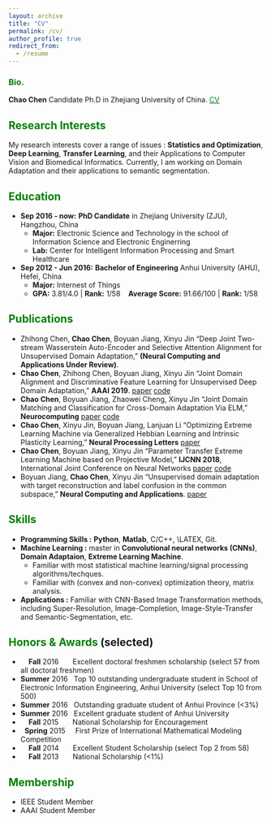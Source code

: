 ```yaml
---
layout: archive
title: "CV"
permalink: /cv/
author_profile: true
redirect_from:
  - /resume
---
```


### <span style="color: green"> Bio. </span> 
**Chao Chen** Candidate Ph.D in Zhejiang University of China. [<span style="color: green"> CV </span>](https://github.com/chenchao666/chenchao666.github.io/blob/master/files/CV.pdf)

## <span style="color: green"> Research Interests </span>
My research interests cover a range of issues : **Statistics and Optimization**, **Deep Learning**, **Transfer Learning**, and their Applications to Computer Vision and Biomedical Informatics. Currently, I am working on Domain Adaptation and their applications to semantic segmentation.

## <span style="color: green"> Education </span>
* **Sep 2016 - now:** **PhD Candidate** in Zhejiang University (ZJU), Hangzhou, China
  - **Major:**  Electronic Science and Technology in the school of Information Science and Electronic Enginerring 
  - **Lab:** Center for Intelligent Information Processing and Smart Healthcare
* **Sep 2012 - Jun 2016:** **Bachelor of Engineering** Anhui University (AHU), Hefei, China
  - **Major:**  Internest of Things
  - **GPA:** 3.81/4.0 \| **Rank:** 1/58 &nbsp;&nbsp; **Average Score:** 91.66/100 \| **Rank:** 1/58

## <span style="color: green"> Publications </span>
* Zhihong Chen, **Chao Chen**, Boyuan Jiang, Xinyu Jin “Deep Joint Two-stream Wasserstein Auto-Encoder and Selective Attention Alignment for Unsupervised Domain Adaptation,” **(Neural Computing and Applications Under Review)**.
* **Chao Chen**, Zhihong Chen, Boyuan Jiang, Xinyu Jin “Joint Domain Alignment and Discriminative Feature Learning for Unsupervised Deep Domain Adaptation,” **AAAI 2019**. [paper](https://arxiv.org/abs/1808.09347) [code](https://github.com/chenchao666/JDDA-Master)
* **Chao Chen**, Boyuan Jiang, Zhaowei Cheng, Xinyu Jin “Joint Domain Matching and Classification for Cross-Domain Adaptation Via ELM,” **Neurocomputing** [paper](https://www.sciencedirect.com/science/article/pii/S0925231219300839) [code](https://github.com/chenchao666/JDMC)
* **Chao Chen**, Xinyu Jin, Boyuan Jiang, Lanjuan Li “Optimizing Extreme Learning Machine via Generalized Hebbian Learning
and Intrinsic Plasticity Learning,” **Neural Processing Letters** [paper](https://link.springer.com/article/10.1007/s11063-018-9869-6)
* **Chao Chen**, Boyuan Jiang, Xinyu Jin “Parameter Transfer Extreme Learning Machine based on Projective Model,” **IJCNN 2018**,
International Joint Conference on Neural Networks [paper](https://arxiv.org/abs/1809.01018) [code](https://github.com/chenchao666/PTELM)
* Boyuan Jiang, **Chao Chen**, Xinyu Jin “Unsupervised domain adaptation with target reconstruction and label confusion in
the common subspace,” **Neural Computing and Applications**. [paper](https://link.springer.com/article/10.1007/s00521-018-3846-x)

## <span style="color: green"> Skills </span>
* **Programming Skills :** **Python**, **Matlab**, C/C++, \LATEX, Git.
* **Machine Learning :** master in **Convolutional neural networks (CNNs)**, **Domain Adaptaion**, **Extreme Learning Machine**.
  - Familiar with most statistical machine learning/signal processing algorithms/techques. 
  - Familiar with (convex and non-convex) optimization theory, matrix analysis. 
* **Applications :** Familiar with CNN-Based Image Transformation methods, including Super-Resolution, Image-Completion, Image-Style-Transfer and Semantic-Segmentation, etc.

## <span style="color: green"> Honors & Awards </span>(selected)
*  &nbsp; &nbsp; **Fall** 2016  &nbsp; &nbsp; &nbsp; Excellent doctoral freshmen scholarship (select 57 from all doctoral freshmen)
* **Summer** 2016 &nbsp; Top 10 outstanding undergraduate student in School of Electronic Information Engineering, Anhui University (select Top 10 from 500)
* **Summer** 2016 &nbsp; Outstanding graduate student of Anhui Province (<3%)
* **Summer** 2016 &nbsp; Excellent graduate student of Anhui University 
*  &nbsp; &nbsp; **Fall** 2015  &nbsp; &nbsp; &nbsp; National Scholarship for Encouragement
* &nbsp; **Spring** 2015 &nbsp; &nbsp; First Prize of International Mathematical Modeling Competition 
*  &nbsp; &nbsp; **Fall** 2014  &nbsp; &nbsp; &nbsp; Excellent Student Scholarship (select Top 2 from 58)
*  &nbsp; &nbsp; **Fall** 2013  &nbsp; &nbsp; &nbsp; National Scholarship (<1%)

## <span style="color: green"> Membership </span>
* IEEE Student Member
* AAAI Student Member




